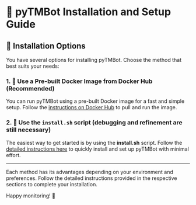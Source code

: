 # 🚀 pyTMBot Installation and Setup Guide

## 🔌 Installation Options

You have several options for installing pyTMBot. Choose the method that best suits your needs:

### 1. 🐳 **Use a Pre-built Docker Image from Docker Hub (Recommended)**

You can run pyTMBot using a pre-built Docker image for a fast and simple setup. Follow
the [instructions on Docker Hub](https://hub.docker.com/r/orenlab/pytmbot) to pull and run the image.

### 2. 📜 **Use the `install.sh` script (debugging and refinement are still necessary)**

The easiest way to get started is by using the **install.sh** script. Follow
the [detailed instructions here](script_install.md) to quickly install and set up pyTMBot with minimal effort.

---

Each method has its advantages depending on your environment and preferences. Follow the detailed instructions provided
in the respective sections to complete your installation.

Happy monitoring! 🚀